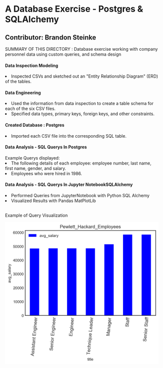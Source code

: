 
<h1> A Database Exercise - Postgres & SQLAlchemy </h1>
<h2> Contributor: Brandon Steinke </h2>

SUMMARY OF THIS DIRECTORY : 
Database exercise working with company personnel  data using custom queries, and schema design

<h4> Data Inspection Modeling </h4>
<li> Inspected CSVs and sketched out an "Entity Relationship Diagram" (ERD) of the tables. </li> 

<h4> Data Engineering </h4>
<li> Used the information from data inspection to create a table schema for each of the six CSV files.</li>  
<li> Specified data types, primary keys, foreign keys, and other constraints. </li> 

<h4> Created Database : Postgres </h4>
<li>Imported each CSV file into the corresponding SQL table. </li> 

<h4> Data Analysis - SQL Querys In Postgres </h4>
Example Querys displayed:
<li>The following details of each employee: employee number, last name, first name, gender, and salary. </li> 
<li>Employees who were hired in 1986. </li> 

<h4> Data Analysis - SQL Querys In Jupyter NotebookSQLAlchemy </h4>
<li>Performed Queries from JupyterNotebook with Python SQL Alchemy  </li> 
<li>Visualized Results with Pandas MatPlotLib  </li> 

<br>
<p> Example of Query Visualization </p>
<img src="https://github.com/BrandinO771/sql-challenge/blob/master/EmployeeSQL/pandas_diagrams/BS__PewLett_Avg_Sal.png">

